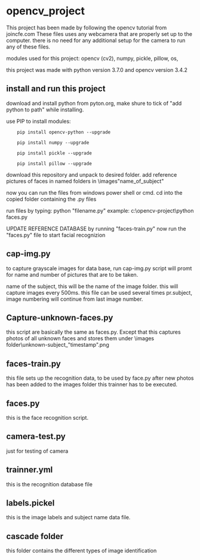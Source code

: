 # opencv_project

This project has been made by following the opencv tutorial from joincfe.com
These files uses any webcamera that are properly set up to the computer.
there is no need for any additional setup for the camera to run any of these files.



modules used for this project:
opencv (cv2),
numpy,
pickle,
pillow,
os,

this project was made with python version 3.7.0 and opencv version 3.4.2


## install and run this project

download and install python from pyton.org, make shure to tick of "add python to path" while installing.

use PIP to install modules:

        pip install opencv-python --upgrade
        
        pip install numpy --upgrade
        
        pip install pickle --upgrade
        
        pip install pillow --upgrade
        

download this repository and unpack to desired folder.
add reference pictures of faces in named folders in \images\"name_of_subject"

now you can run the files from windows power shell or cmd. 
cd into the copied folder containing the .py files

run files by typing: python "filename.py"
example: c:\opencv-project\python faces.py

UPDATE REFERENCE DATABASE by running "faces-train.py" 
now run the "faces.py" file to start facial recognizion



## cap-img.py

to capture grayscale images for data base, run cap-img.py
script will promt for name and number of pictures that are to be taken.

name of the subject, this will be the name of the image folder.
this will capture images every 500ms.
this file can be used several times pr.subject, image numbering will continue from last image number. 


## Capture-unknown-faces.py

this script are basically the same as faces.py. Except that this captures photos of all unknown faces and stores them under \images folder\unknown-subject_"timestamp".png 



## faces-train.py

this file sets up the recognition data, to be used by face.py
after new photos has been added to the images folder this trainner has to be executed.


## faces.py

this is the face recognition script.

## camera-test.py

just for testing of camera


## trainner.yml

this is the recognition database file

## labels.pickel

this is the image labels and subject name data file.

## cascade folder

this folder contains the different types of image identification
